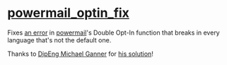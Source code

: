 # [powermail_optin_fix](https://extensions.typo3.org/extension/powermail_optin_fix/)

Fixes [an error](https://github.com/einpraegsam/powermail/issues/213) in
[powermail](https://extensions.typo3.org/extension/powermail/)'s
Double&nbsp;Opt-In function that breaks in every language that's not the
default one.
 
 Thanks to [DipEng Michael Ganner](https://github.com/realJustmike) for
 [his solution](https://github.com/einpraegsam/powermail/issues/213)!
